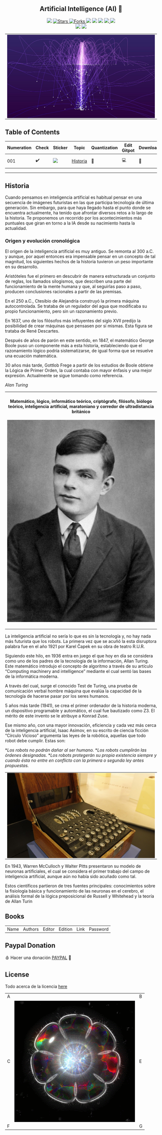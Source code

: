 <h2 align="center">  Artificial Intelligence (AI)  🤖 </h2>
<!-- https://shields.io/ -->

<p align="center">
  
  </a>
    <img src="https://img.shields.io/github/languages/top/BrianMarquez3/Artificial-intelligence?color=green">
  </a>
  <a href="https://github.com/BrianMarquez3/Artificial-intelligence/stargazers">
    <img src="https://img.shields.io/github/stars/BrianMarquez3/Artificial-intelligence.svg?style=flat" alt="Stars">
  </a>
  <a href="https://github.com/BrianMarquez3/Artificial-intelligence/network">
    <img src="https://img.shields.io/github/forks/BrianMarquez3/Artificial-intelligence.svg?style=flat" alt="Forks">
  </a>
    <img src="https://img.shields.io/github/v/tag/BrianMarquez3/Artificial-intelligence?color=blue&label=Version&logo=python">
  </a>
  </a>
    <img src="https://img.shields.io/github/languages/code-size/BrianMarquez3/Artificial-intelligence">
  </a>
  </a>
    <img src="https://img.shields.io/github/downloads/BrianMarquez3/Artificial-intelligence/total?color=yellow">
  </a>
  </a>
   <a href="https://github.com/BrianMarquez3/Artificial-intelligence/network">
    <img src="https://img.shields.io/badge/Plataform-Windows-blue">
    <img src="https://img.shields.io/badge/Plataform-Linux-darkred">
  </a><br>
  <img src="https://img.shields.io/github/last-commit/BrianMarquez3/Artificial-intelligence?color=darkred&style=for-the-badge">
  <img src="https://img.shields.io/github/languages/count/BrianMarquez3/Artificial-intelligence?style=for-the-badge">
</P>

<table align="center">
  <tr>
    <td align="center" style="padding=0;width=50%;">
      <img align="center" style="padding=0;" src="./images/main.jpg" />
    </td>
  </tr>
</table>

## Table of Contents

| Numeration   | Check       | Sticker        |    Topic      |   Quantization   |    Edit Gitpot    |    Downloads    |  link  |
| ------------ |-------------|-------------- |----------------- |------------------ |---------------- |-------------- |------------- |
|  001   |:heavy_check_mark: |<img src="https://media.giphy.com/media/Vv3whmM9XJpqE/giphy.gif" width="25px"> | [Historia](#Historia)   | 🧠 | 💻 | 💾 | [ ⬅️ back](https://github.com/BrianMarquez3)| 






----

 ## Historia

<p>Cuando pensamos en inteligencia artificial es habitual pensar en una secuencia de imágenes futuristas en las que participa tecnología de última generación. Sin embargo, para que haya llegado hasta el punto donde se encuentra actualmente, ha tenido que afrontar diversos retos a lo largo de la historia. Te proponemos un recorrido por los acontecimientos más puntuales que giran en torno a la IA desde su nacimiento hasta la actualidad.</p>

### Origen y evolución cronológica

<p>El origen de la inteligencia artificial es muy antiguo. Se remonta al 300 a.C. y aunque, por aquel entonces era impensable pensar en un concepto de tal magnitud, los siguientes hechos de la historia tuvieron un peso importante en su desarrollo.</p>

<p>Aristóteles fue el primero en descubrir de manera estructurada un conjunto de reglas, los llamados silogismos, que describen una parte del funcionamiento de la mente humana y que, al seguirlas paso a paso, producen conclusiones racionales a partir de las premisas.</p>

<p>En el 250 a.C., Ctesibio de Alejandría construyó la primera máquina autocontrolada. Se trataba de un regulador del agua que modificaba su propio funcionamiento, pero sin un razonamiento previo.</p>

<p>En 1637, uno de los filósofos más influyentes del siglo XVII predijo la posibilidad de crear máquinas que pensasen por sí mismas. Esta figura se trataba de René Descartes.

<p>Después de años de parón en este sentido, en 1847, el matemático George Boole puso un componente más a esta historia, estableciendo que el razonamiento lógico podría sistematizarse, de igual forma que se resuelve una ecuación matemática.</p>

<p>30 años más tarde, Gottlob Frege a partir de los estudios de Boole obtiene la Lógica de Primer Orden, la cual contaba con mayor énfasis y una mejor expresión. Actualmente se sigue tomando como referencia.</p>

_Alan Turing_

<table align="center">
  <tr>
    <td align="center" style="padding=0;width=50%;">
      <h4 align="center">  Matemático, lógico, informático teórico, criptógrafo, filósofo, biólogo teórico, inteligencia artificial, maratoniano y corredor de ultradistancia británico <h4>
      <img align="center" style="padding=0;" src="./images/turing.jpg" />
    </td>
  </tr>
</table>

La inteligencia artificial no sería lo que es sin la tecnología y, no hay nada más futurista que los robots. La primera vez que se acuñó la esta disruptora palabra fue en el año 1921 por Karel Čapek en su obra de teatro R.U.R.

Siguiendo este hilo, en 1936 entra en juego el que hoy en día se considera como uno de los padres de la tecnología de la información, Allan Turing. Este matemático introdujo el concepto de algoritmo a través de su artículo “Computing machinery and intelligence” mediante el cual sentó las bases de la informática moderna.

A través del cual, surge el conocido Test de Turing, una prueba de comunicación verbal hombre máquina que evalúa la capacidad de la tecnología de hacerse pasar por los seres humanos.

5 años más tarde (1941), se crea el primer ordenador de la historia moderna, un dispositivo programable y automático, el cual fue bautizado como Z3. El mérito de este invento se le atribuye a Konrad Zuse.

Ese mismo año, con una mayor innovación, eficiencia y cada vez más cerca de la inteligencia artificial, Isaac Asimov, en su escrito de ciencia ficción “Círculo Vicioso” argumenta las leyes de la robótica, aquellas que todo robot debe cumplir. Estas son:

**Los robots no podrán dañar al ser humano.*
**Los robots cumplirán las órdenes designadas.*
**Los robots protegerán su propia existencia siempre y cuando ésta no entre en conflicto con la primera o segunda ley antes propuestas.*

<table align="center">
  <tr>
    <td align="center" style="padding=0;width=50%;">
      <img align="center" style="padding=0;" src="./images/enigma.jpg" />
    </td>
  </tr>
</table>


<p>En 1943, Warren McCulloch y Walter Pitts presentaron su modelo de neuronas artificiales, el cual se considera el primer trabajo del campo de inteligencia artificial, aunque aún no había sido acuñado como tal.

Estos científicos partieron de tres fuentes principales: conocimientos sobre la fisiología básica y funcionamiento de las neuronas en el cerebro, el análisis formal de la lógica preposicional de Russell y Whitehead y la teoría   de Allan Turin</p>



## Books

<table>

  <tr>
      <td>Name</td>
      <td>Authors</td>
      <td>Editor</td>
      <td>Edition</td>
      <td>Link</td>
      <td>Password</td>
  </tr>

  </tr>


</table>

## Paypal Donation
🩸 Hacer una donación [PAYPAL](https://www.paypal.com/donate?hosted_button_id=98U3T62494H9Y) 🍵

## License 
Todo acerca de la licencia [here](https://github.com/BrianMarquez3/Learning-Git/blob/master/LICENCE)


 <table align="center">
    <tr>
      <td colspan="3">A</td>
        <td>B</td>
      </tr>
      <tr>
        <td>C</td>
      <td colspan="2"><img align="center" style="padding=0;" src="./images/arte.gif" /></td>
        <td>E</td>
      </tr>
      <tr>
      <td colspan="3">F</td>
        <td>G</td>
    </tr>
</table>




